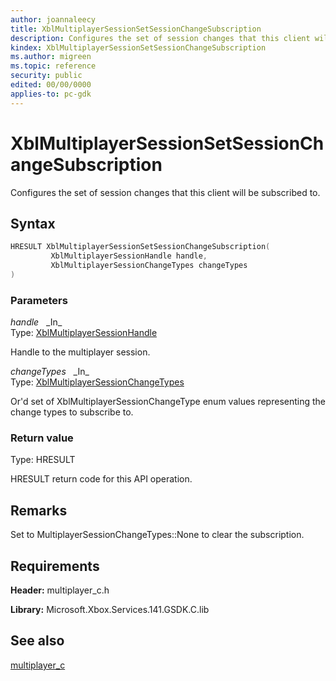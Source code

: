 ```yaml
---
author: joannaleecy
title: XblMultiplayerSessionSetSessionChangeSubscription
description: Configures the set of session changes that this client will be subscribed to.
kindex: XblMultiplayerSessionSetSessionChangeSubscription
ms.author: migreen
ms.topic: reference
security: public
edited: 00/00/0000
applies-to: pc-gdk
---
```


# XblMultiplayerSessionSetSessionChangeSubscription  

Configures the set of session changes that this client will be subscribed to.  

## Syntax  
  
```cpp
HRESULT XblMultiplayerSessionSetSessionChangeSubscription(  
         XblMultiplayerSessionHandle handle,  
         XblMultiplayerSessionChangeTypes changeTypes  
)  
```  
  
### Parameters  
  
*handle* &nbsp;&nbsp;\_In\_  
Type: [XblMultiplayerSessionHandle](../handles/xblmultiplayersessionhandle.md)  
  
Handle to the multiplayer session.  
  
*changeTypes* &nbsp;&nbsp;\_In\_  
Type: [XblMultiplayerSessionChangeTypes](../enums/xblmultiplayersessionchangetypes.md)  
  
Or'd set of XblMultiplayerSessionChangeType enum values representing the change types to subscribe to.  
  
  
### Return value  
Type: HRESULT
  
HRESULT return code for this API operation.
  
## Remarks  
  
Set to MultiplayerSessionChangeTypes::None to clear the subscription.
  
## Requirements  
  
**Header:** multiplayer_c.h
  
**Library:** Microsoft.Xbox.Services.141.GSDK.C.lib
  
## See also  
[multiplayer_c](../multiplayer_c_members.md)  
  
  